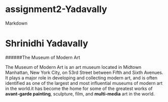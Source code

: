 # assignment2-Yadavally
Markdown

# Shrinidhi Yadavally
######The Museum of Modern Art

The Museum of Modern Art is an art museum located in Midtown Manhattan, New York City, on 53rd Street between Fifth and Sixth Avenues. It plays a major role in developing and collecting modern art, and is often identified as one of the largest and most influential museums of modern art in the world.it has become the home for some of the greatest works of **avant-garde painting**,  sculpture, film, and **multi-media** art in the world.
